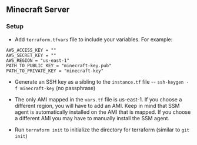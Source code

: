 ## Minecraft Server
### Setup
- Add `terraform.tfvars` file to include your variables. For example:
```
AWS_ACCESS_KEY = ""
AWS_SECRET_KEY = ""
AWS_REGION = "us-east-1"
PATH_TO_PUBLIC_KEY = "minecraft-key.pub"
PATH_TO_PRIVATE_KEY = "minecraft-key"
```

- Generate an SSH key as a sibling to the `instance.tf` file -- `ssh-keygen -f minecraft-key` (no passphrase)
- The only AMI mapped in the `vars.tf` file is us-east-1. If you choose a different region, you will have to add an AMI. Keep in mind that SSM agent is automatically installed on the AMI that is mapped. If you choose a different AMI you may have to manually install the SSM agent.

- Run `terraform init` to initialize the directory for terraform (similar to `git init`)